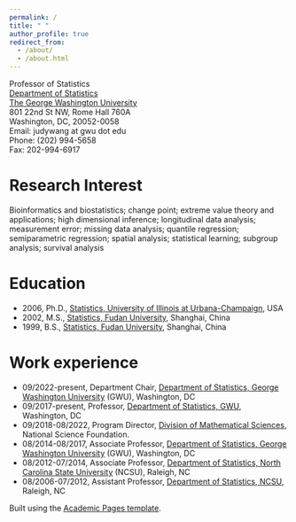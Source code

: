 ```yaml
---
permalink: /
title: " "
author_profile: true
redirect_from: 
  - /about/
  - /about.html
---
```


Professor of Statistics  
[Department of Statistics](https://statistics.columbian.gwu.edu/)  
[The George Washington University](https://www.gwu.edu/)  
801 22nd St NW, Rome Hall 760A  
Washington, DC, 20052-0058  
Email: judywang at gwu dot edu  
Phone: (202) 994-5658  
Fax: 202-994-6917  

Research Interest
======
Bioinformatics and biostatistics; change point; extreme value theory and applications; high dimensional inference; longitudinal data analysis; measurement error; missing data analysis; quantile regression; semiparametric regression; spatial analysis; statistical learning; subgroup analysis; survival analysis

Education
======
* 2006,   Ph.D., [Statistics, University of Illinois at
 Urbana-Champaign](http://www.stat.illinois.edu), USA <!--, Advisor: [Xuming He](http://www.xuminghe.com/) -->
* 2002,   M.S., [Statistics, Fudan University](http://www.fdsm.fudan.edu.cn/en/department/tjxx/index.aspx), Shanghai, China
* 1999,   B.S., [Statistics, Fudan University](http://www.fdsm.fudan.edu.cn/en/department/tjxx/index.aspx), Shanghai, China

Work experience
======
+ 09/2022-present, Department Chair, [Department of Statistics, George Washington University](http://statistics.columbian.gwu.edu) (GWU), Washington, DC 
+ 09/2017-present, Professor, [Department of Statistics, GWU](http://statistics.columbian.gwu.edu), Washington, DC 
+ 09/2018-08/2022, Program Director, [Division of Mathematical Sciences](https://www.nsf.gov/div/index.jsp?div=DMS), National Science Foundation.   
+ 08/2014-08/2017,  Associate Professor, [Department of Statistics, George Washington University](http://statistics.columbian.gwu.edu) (GWU), Washington, DC 
+ 08/2012-07/2014, Associate Professor, [Department of Statistics, North Carolina State University](http://www.stat.ncsu.edu) (NCSU), Raleigh, NC 
+ 08/2006-07/2012, Assistant Professor, [Department of Statistics, NCSU](http://www.stat.ncsu.edu), Raleigh, NC

  


Built using the [Academic Pages template](https://github.com/academicpages/academicpages.github.io).
